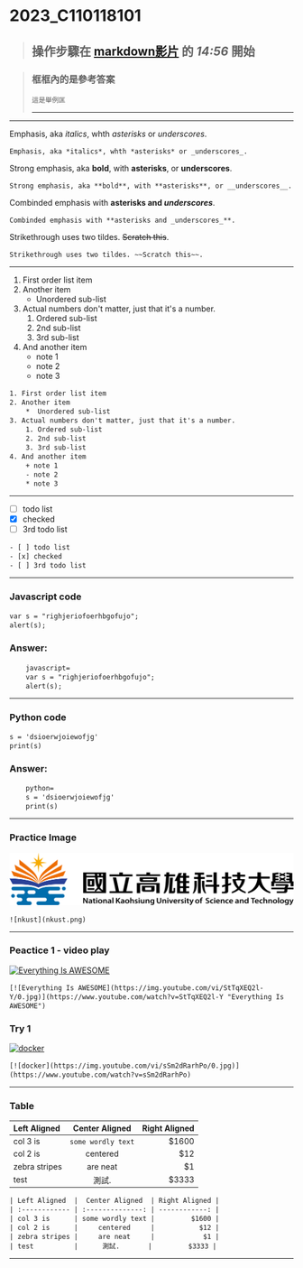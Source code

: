 # 2023_C110118101

>操作步驟在 [markdown影片](https://nkusto365-my.sharepoint.com/:v:/g/personal/10979_office365_nkust_edu_tw/EVH2K_Ipn2pMoQAQy3mhfhsB3wKPzy2Ggr-I3TFMS6AoQQ?e=Y7bfFi) 的 *14:56* 開始
>---

>### 框框內的是參考答案
> ```
> 這是舉例匡
> ```
>---

---

Emphasis, aka *italics*, whth *asterisks* or _underscores_.

``` 
Emphasis, aka *italics*, whth *asterisks* or _underscores_.
```

Strong emphasis, aka **bold**, with **asterisks**, or __underscores__.

```
Strong emphasis, aka **bold**, with **asterisks**, or __underscores__.
```

Combinded emphasis with **asterisks and _underscores_**.

```
Combinded emphasis with **asterisks and _underscores_**.
```

Strikethrough uses two tildes. ~~Scratch this~~.

```
Strikethrough uses two tildes. ~~Scratch this~~.
```


---

1. First order list item
2. Another item
   *  Unordered sub-list
3. Actual numbers don't matter, just that it's a number.
   1.  Ordered sub-list
   2.  2nd sub-list
   3.  3rd sub-list
4. And another item
   + note 1
   + note 2
   * note 3

```
1. First order list item
2. Another item
    *  Unordered sub-list
3. Actual numbers don't matter, just that it's a number.
    1. Ordered sub-list
    2. 2nd sub-list
    3. 3rd sub-list
4. And another item
    + note 1
    - note 2
    * note 3
```

---

- [ ] todo list
- [x] checked
- [ ] 3rd todo list

```
- [ ] todo list
- [x] checked
- [ ] 3rd todo list
```

---

### Javascript code
```javascript=
var s = "righjeriofoerhbgofujo";
alert(s);
```

### Answer:
```
    javascript=
    var s = "righjeriofoerhbgofujo";
    alert(s);
```

---

### Python code
```python=
s = 'dsioerwjoiewofjg'
print(s)
```

### Answer:
```
    python=
    s = 'dsioerwjoiewofjg'
    print(s)
```

---
### Practice Image

![nkust](nkust.png)

```
![nkust](nkust.png)
```

---

### Peactice 1 - video play

[![Everything Is AWESOME](https://img.youtube.com/vi/StTqXEQ2l-Y/0.jpg)](https://www.youtube.com/watch?v=StTqXEQ2l-Y "Everything Is AWESOME")

```
[![Everything Is AWESOME](https://img.youtube.com/vi/StTqXEQ2l-Y/0.jpg)](https://www.youtube.com/watch?v=StTqXEQ2l-Y "Everything Is AWESOME")
```

### Try 1

[![docker](https://img.youtube.com/vi/sSm2dRarhPo/0.jpg)](https://www.youtube.com/watch?v=sSm2dRarhPo)

```
[![docker](https://img.youtube.com/vi/sSm2dRarhPo/0.jpg)](https://www.youtube.com/watch?v=sSm2dRarhPo)
```

---
### Table

| Left Aligned  |  Center Aligned  | Right Aligned |
| :------------ | :--------------: | ------------: |
| col 3 is      | `some wordly text` |         $1600 |
| col 2 is      |     centered     |           $12 |
| zebra stripes |     are neat     |            $1 |
| test          |      測試.       |         $3333 |

```
| Left Aligned  |  Center Aligned  | Right Aligned |
| :------------ | :--------------: | ------------: |
| col 3 is      | some wordly text |         $1600 |
| col 2 is      |     centered     |           $12 |
| zebra stripes |     are neat     |            $1 |
| test          |      測試.       |         $3333 |
```

---
